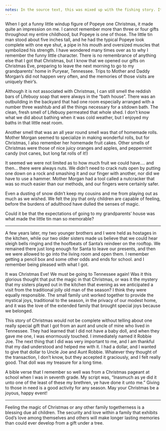 ```yaml
---
notes: In the source text, this was mixed up with the fishing story. It also does not appear to show up in the document, perhaps indicating it was deleted. I reconstructed the pieces here. 
---
```

When I got a funny little windup figure of Popeye one Christmas, it made quite an impression on me. I cannot remember more than three or four gifts throughout my entire childhood, but Popeye is one of those. The little tin man stood about five inches tall, and he had the typical Popeye look complete with one eye shut, a pipe in his mouth and oversized muscles that symbolized his strength. I have wondered many times over as to why I remember the funny little character. There is no remembrance of anything else that I got that Christmas, but I know that we opened our gifts on Christmas Eve, preparing to leave the next morning to go to my grandparents’ home in Puryear, Tennessee. Trips to Mother and Daddy Morgan’s did not happen very often, and the memories of those visits are uniquely their’s. 

Although it is not associated with Christmas,  I can still smell the reddish bars of Lifebuoy soap that were always in the “bath house”. There was an outbuilding  in the backyard that had one room especially arranged with a number three washtub and all the things necessary for a sitdown bath. The clean, fresh smell of  Lifebuoy permeated that whole shed.  I don’t know what we did about bathing when it was cold weather, but I enjoyed my baths in that little neat room.

Another smell that was an all year round smell was that of homemade rolls. Mother Morgan seemed to specialize in making wonderful rolls, but for Christmas, I also remember her homemade fruit cakes. Other smells of Christmas were those of nice juicy oranges and apples, and peppermint candy (not canes, but long fat rolls of it!) 

It seemed we were not limited as to how much fruit we could have.... and then... there were always nuts. We didn’t need to crack nuts open by putting one down on a rock and smashing it and our finger with another, nor did we have to use a hammer. Mother Morgan had a tool called a nutcracker that was so much easier than our methods, and our fingers were certainly safer.

Even a dusting of snow didn’t keep my cousins and me from playing out as much as we wished. We felt the joy that only children are capable of feeling, before the burdens of adulthood have dulled the senses of magic. 

Could it be that the expectations of going to my grandparents’ house was what made the little tin man  so memorable?  

---- 

A few years later, my two younger brothers and I were held as hostages in the kitchen, while our two older sisters made us believe that we could hear sleigh bells ringing and the hoofbeats of Santa’s reindeer on the rooftop. We remained there just long enough for Santa to leave our presents, and then we were allowed  to go into the living room and open them. I remember getting a pencil box and some other odds and ends for school. and  I remember being pleased with what I got.  

It was Christmas Eve! We must be going to Tennessee again! Was it this glorious thought that put the magic in that Christmas, or was it the mystery that my sisters played out in the kitchen that evening as we anticipated a visit from the traditional jolly old man of the season? I think they were equally responsible. The small family unit worked together to provide the mystical  joys, traditional to the season, in  the privacy of our modest home, and it was the love of the extended family that brought special joys because we belonged. 

This story of Christmas would not be complete without telling about one really special gift that I got  from an aunt and uncle of mine who lived in Tennessee. They had learned that I did not have a baby doll, and when they gave me one, I was enormously touched. I immediately named it Robbie Joe. The next thing that I did was very important to me, and I am thankful that my dad understood and helped me with it. I had a dollar, and I wanted to give that dollar to Uncle Joe and Aunt Robbie. Whatever they thought of the transaction, I don’t know, but they accepted it graciously, and I felt really good. That doll was my treasure for a long time. 

A bible verse that I remember so well was from a Christmas pageant at school when I was in seventh grade. My script was, “Inasmuch as ye did it unto one of the least of these my brethren, ye have done it unto me.” Giving to those in need  is a good activity for any season.  May your Christmas be a joyous, happy event!

---- 
Feeling the magic of Christmas or any other family togetherness is a blessing due all children. The security and love within a family that exhibits God’s love among themselves and others will make longer lasting memories than could ever develop from a gift under a tree.    